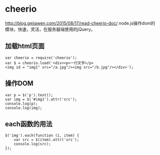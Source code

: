 # cheerio
http://blog.gejiawen.com/2015/08/17/read-cheerio-doc/
node.js操作dom的模块，快速，灵活，在服务器端使用的jQuery。

## 加载html页面
```
var cheerio = require('cheerio');
var $ = cheerio.load('<div><p>一行文字</p><img id = "img1" src="/a.jpg"/><img src="/b.jpg"/></div>');
```

## 操作DOM
```
var p = $('p').text();
var img = $('#img1').attr('src');
console.log(p);
console.log(img);
```


## each函数的用法
```
$('img').each(function (i, item) {
    var src = $(item).attr('src');
    console.log(src);
});
```

## 
